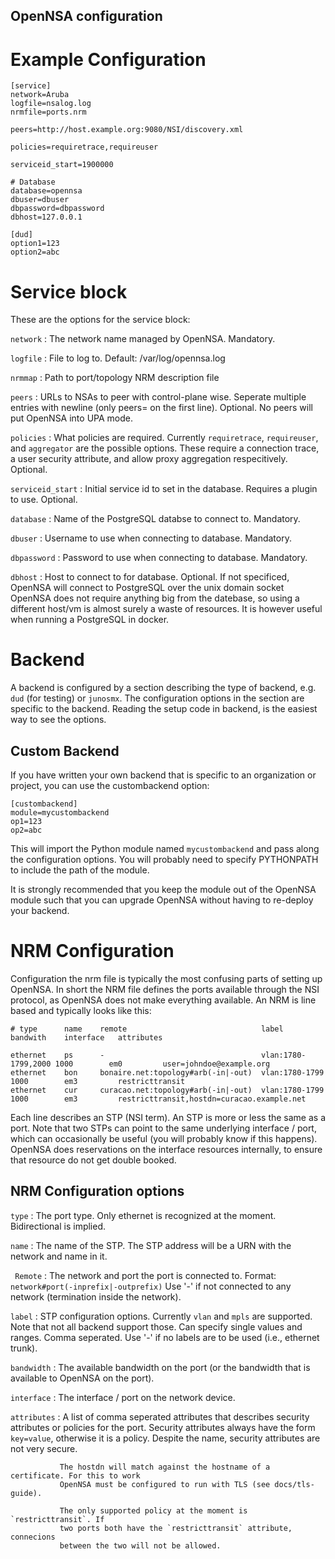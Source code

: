 OpenNSA configuration
---------------------

# Example Configuration

```
[service]
network=Aruba
logfile=nsalog.log
nrmfile=ports.nrm

peers=http://host.example.org:9080/NSI/discovery.xml

policies=requiretrace,requireuser

serviceid_start=1900000

# Database
database=opennsa
dbuser=dbuser
dbpassword=dbpassword
dbhost=127.0.0.1

[dud]
option1=123
option2=abc
```

# Service block

These are the options for the service block:

`network`  : The network name managed by OpenNSA. Mandatory.

`logfile`  : File to log to. Default: /var/log/opennsa.log

`nrmmap`   : Path to port/topology NRM description file

`peers`    : URLs to NSAs to peer with control-plane wise.
             Seperate multiple entries with newline (only peers= on the first line).
             Optional. No peers will put OpenNSA into UPA mode.

`policies` : What policies are required. Currently `requiretrace`, `requireuser`,
             and `aggregator` are the possible options. These require a connection
             trace, a user security attribute, and allow proxy aggregation
             respecitively. Optional.

`serviceid_start` : Initial service id to set in the database. Requires a plugin
                    to use. Optional.

`database` : Name of the PostgreSQL databse to connect to. Mandatory.

`dbuser`   : Username to use when connecting to database. Mandatory.

`dbpassword` : Password to use when connecting to database. Mandatory.

`dbhost`   : Host to connect to for database. Optional. If not specificed,
             OpenNSA will connect to PostgreSQL over the unix domain socket
             OpenNSA does not require anything big from the datebase, so using a
             different host/vm is almost surely a waste of resources. It is
             however useful when running a PostgreSQL in docker.


# Backend

A backend is configured by a section describing the type of backend, e.g. `dud`
(for testing) or `junosmx`. The configuration options in the section are
specific to the backend. Reading the setup code in backend, is the easiest way
to see the options.


## Custom Backend

If you have written your own backend that is specific to an organization or
project, you can use the custombackend option:

```
[custombackend]
module=mycustombackend
op1=123
op2=abc
```

This will import the Python module named `mycustombackend` and pass along the
configuration options. You will probably need to specify PYTHONPATH to include
the path of the module.

It is strongly recommended that you keep the module out of the OpenNSA module
such that you can upgrade OpenNSA without having to re-deploy your backend.


# NRM Configuration

Configuration the nrm file is typically the most confusing parts of setting up
OpenNSA. In short the NRM file defines the ports available through the NSI
protocol, as OpenNSA does not make everything available. An NRM is line based
and typically looks like this:

```
# type      name    remote                              label               bandwith    interface   attributes

ethernet    ps      -                                   vlan:1780-1799,2000 1000        em0         user=johndoe@example.org
ethernet    bon     bonaire.net:topology#arb(-in|-out)  vlan:1780-1799      1000        em3         restricttransit
ethernet    cur     curacao.net:topology#arb(-in|-out)  vlan:1780-1799      1000        em3         restricttransit,hostdn=curacao.example.net

```

Each line describes an STP (NSI term). An STP is more or less the same as a
port. Note that two STPs can point to the same underlying interface / port,
which can occasionally be useful (you will probably know if this happens).
OpenNSA does reservations on the interface resources internally, to ensure that
resource do not get double booked.

## NRM Configuration options

`type`  : The port type. Only ethernet is recognized at the moment.
          Bidirectional is implied.

`name`  : The name of the STP. The STP address will be a URN with the network and name in it.

` Remote`   : The network and port the port is connected to. Format:
              `network#port(-inprefix|-outprefix)`
              Use '-' if not connected to any network (termination inside the network).

`label` : STP configuration options. Currently `vlan` and `mpls` are supported.
          Note that not all backend support those. Can specify single values and ranges. Comma seperated.
          Use '-' if no labels are to be used (i.e., ethernet trunk).

`bandwidth` : The available bandwidth on the port (or the bandwidth that is
              available to OpenNSA on the port).

`interface` : The interface / port on the network device.

`attributes` : A list of comma seperated attributes that describes security
               attributes or policies for the port. Security attributes always have the form
              `key=value`, otherwise it is a policy. Despite the name, security attributes
               are not very secure.

               The hostdn will match against the hostname of a certificate. For this to work
               OpenNSA must be configured to run with TLS (see docs/tls-guide).

               The only supported policy at the moment is `restricttransit`. If
               two ports both have the `restricttransit` attribute, connecions
               between the two will not be allowed.

